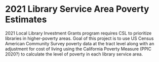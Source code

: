 # 2021 Library Service Area Poverty Estimates

2021 Local Library Investment Grants program requires CSL to prioritize libraries in higher-poverty areas. Goal of this project is to use US Census American Community Survey poverty data at the tract level along with an adjustment for cost of living using the California Poverty Measure (PPIC 2020?) to calculate the level of poverty in each library service area.
